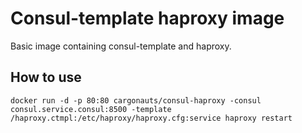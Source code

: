 # Consul-template haproxy image

Basic image containing consul-template and haproxy.

## How to use
```
docker run -d -p 80:80 cargonauts/consul-haproxy -consul consul.service.consul:8500 -template /haproxy.ctmpl:/etc/haproxy/haproxy.cfg:service haproxy restart
```
